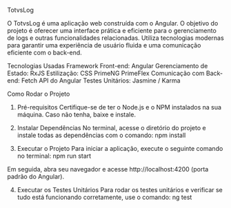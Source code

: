 TotvsLog

O TotvsLog é uma aplicação web construída com o Angular. O objetivo do projeto é oferecer uma interface prática e eficiente para o gerenciamento de logs e outras funcionalidades relacionadas. Utiliza tecnologias modernas para garantir uma experiência de usuário fluida e uma comunicação eficiente com o back-end.

Tecnologias Usadas
Framework Front-end: Angular
Gerenciamento de Estado: RxJS
Estilização:
CSS
PrimeNG
PrimeFlex
Comunicação com Back-end: Fetch API do Angular
Testes Unitários: Jasmine / Karma

Como Rodar o Projeto

1. Pré-requisitos
Certifique-se de ter o Node.js e o NPM instalados na sua máquina. Caso não tenha, baixe e instale.

2. Instalar Dependências
No terminal, acesse o diretório do projeto e instale todas as dependências com o comando:
npm install

3. Executar o Projeto
Para iniciar a aplicação, execute o seguinte comando no terminal:
npm run start

Em seguida, abra seu navegador e acesse http://localhost:4200 (porta padrão do Angular).

4. Executar os Testes Unitários
Para rodar os testes unitários e verificar se tudo está funcionando corretamente, use o comando:
ng test




